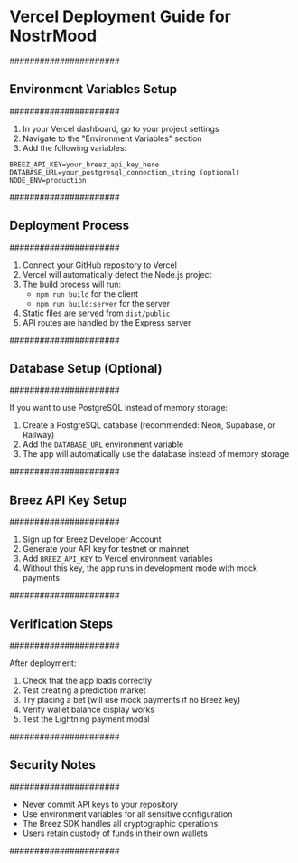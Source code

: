 # Vercel Deployment Guide for NostrMood

######################

## Environment Variables Setup

######################

1. In your Vercel dashboard, go to your project settings
2. Navigate to the "Environment Variables" section
3. Add the following variables:

```
BREEZ_API_KEY=your_breez_api_key_here
DATABASE_URL=your_postgresql_connection_string (optional)
NODE_ENV=production
```

######################

## Deployment Process

######################

1. Connect your GitHub repository to Vercel
2. Vercel will automatically detect the Node.js project
3. The build process will run:
   - `npm run build` for the client
   - `npm run build:server` for the server
4. Static files are served from `dist/public`
5. API routes are handled by the Express server

######################

## Database Setup (Optional)

######################

If you want to use PostgreSQL instead of memory storage:

1. Create a PostgreSQL database (recommended: Neon, Supabase, or Railway)
2. Add the `DATABASE_URL` environment variable
3. The app will automatically use the database instead of memory storage

######################

## Breez API Key Setup

######################

1. Sign up for Breez Developer Account
2. Generate your API key for testnet or mainnet
3. Add `BREEZ_API_KEY` to Vercel environment variables
4. Without this key, the app runs in development mode with mock payments

######################

## Verification Steps

######################

After deployment:

1. Check that the app loads correctly
2. Test creating a prediction market
3. Try placing a bet (will use mock payments if no Breez key)
4. Verify wallet balance display works
5. Test the Lightning payment modal

######################

## Security Notes

######################

- Never commit API keys to your repository
- Use environment variables for all sensitive configuration
- The Breez SDK handles all cryptographic operations
- Users retain custody of funds in their own wallets

######################
